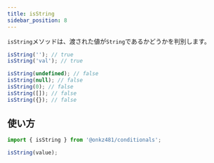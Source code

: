 ```yaml
---
title: isString
sidebar_position: 8
---
```


`isString`メソッドは、渡された値が`String`であるかどうかを判別します。

```js
isString(''); // true
isString('val'); // true

isString(undefined); // false
isString(null); // false
isString(0); // false
isString([]); // false
isString({}); // false
```

## 使い方

```js
import { isString } from '@onkz481/conditionals';

isString(value);
```
